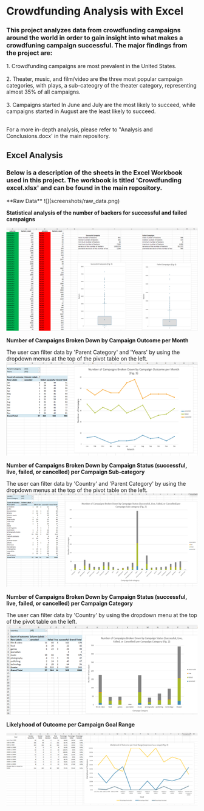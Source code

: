 <h1> Crowdfunding Analysis with Excel</h1>
<h3>This project analyzes data from crowdfunding campaigns around the world in order to gain insight into what makes a crowdfuning campaign successful. The major findings from the project are:</h3>
1. Crowdfunding campaigns are most prevalent in the United States. <br/>
<br/>
2. Theater, music, and film/video are the three most popular campaign categories, with plays, a sub-cateogry of the theater category, representing almost 35% of all campaigns.<br/>
<br/>
3. Campaigns started In June and July are the most likely to succeed, while campaigns started in August are the least likely to succeed.<br/>
<br/>

For a more in-depth analysis, please refer to "Analysis and Conclusions.docx' in the main repository.
<br/>

<h2>Excel Analysis</h2>
<h3>Below is a description of the sheets in the Excel Workbook used in this project. The workbook is titled 'Crowdfunding excel.xlsx' and can be found in the main repository.</h3>
**Raw Data**
![](screenshots/raw_data.png)<br/>

**Statistical analysis of the number of backers for successful and failed campaigns**
  
![](screenshots/backer_statistical_analysis.png)<br/>

**Number of Campaigns Broken Down by Campaign Outcome per Month**
  
The user can filter data by 'Parent Category' and 'Years' by using the dropdown menus at the top of the pivot table on the left.
![](screenshots/campaigns_by_month.png)<br/>

**Number of Campaigns Broken Down by Campaign Status (successful, live, failed, or cancelled) per Campaign Sub-category**
  
The user can filter data by 'Country' and 'Parent Category' by using the dropdown menus at the top of the pivot table on the left.
![](screenshots/campaings_by_sub-category.png)<br/>

**Number of Campaigns Broken Down by Campaign Status (successful, live, failed, or cancelled) per Campaign Category**

The user can filter data by 'Country' by using the dropdown menu at the top of the pivot table on the left.
![](screenshots/campains_by_category.png)<br/>

**Likelyhood of Outcome per Campaign Goal Range**

![](screenshots/likelihood_of_outcome_by_goal_range.png)
